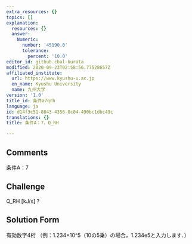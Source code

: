 ```yaml
---
extra_resources: {}
topics: []
explanation:
  resources: {}
  answer:
    Numeric:
      number: '45190.0'
      tolerance:
        percent: '10.0'
editor_id: github.cbal-kurata
modified: 2020-09-23T02:58:56.77528657Z
affiliated_institute:
  url: https://www.kyushu-u.ac.jp
  en_name: Kyushu University
  name: 九州大学
version: '1.0'
title_id: 条件a7qrh
language: ja
id: d14f3c51-8043-4356-8c04-490bc1dbc49c
translations: {}
title: 条件A：7，Q_RH

---
```


## Comments
条件A：7

## Challenge
Q_RH [kJ/s] ?

## Solution Form
有効数字4桁
（例：1.234×10^5（10の5乗）の場合，1.234e5と入力します．）




